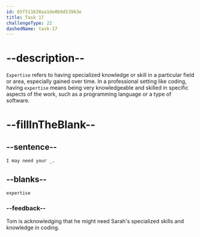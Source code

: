 ```yaml
---
id: 65f511638aa1de0b9d53963e
title: Task 17
challengeType: 22
dashedName: task-17
---
```


<!--
AUDIO REFERENCE: 
Tom: I may need your expertise.
-->

# --description--

`Expertise` refers to having specialized knowledge or skill in a particular field or area, especially gained over time. In a professional setting like coding, having `expertise` means being very knowledgeable and skilled in specific aspects of the work, such as a programming language or a type of software.

# --fillInTheBlank--

## --sentence--

`I may need your _.`

## --blanks--

`expertise`

### --feedback--

Tom is acknowledging that he might need Sarah's specialized skills and knowledge in coding.
